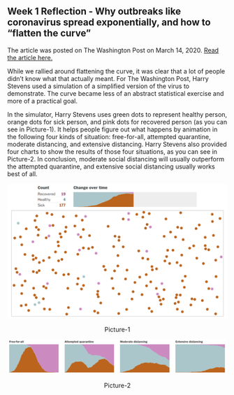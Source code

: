 Week 1 Reflection - Why outbreaks like coronavirus spread exponentially, and how to “flatten the curve”
--
The article was posted on The Washington Post on March 14, 2020. [Read the article here.](https://www.washingtonpost.com/graphics/2020/world/corona-simulator/)

While we rallied around flattening the curve, it was clear that a lot of people didn’t know what that actually meant. For The Washington Post, Harry Stevens used a simulation of a simplified version of the virus to demonstrate. The curve became less of an abstract statistical exercise and more of a practical goal.

In the simulator, Harry Stevens uses green dots to represent healthy person, orange dots for sick person, and pink dots for recovered person (as you can see in Picture-1). It helps people figure out what happens by animation in the following four kinds of situation: free-for-all, attempted quarantine, moderate distancing, and extensive distancing. Harry Stevens also provided four charts to show the results of those four situations, as you can see in Picture-2. In conclusion, moderate social distancing will usually outperform the attempted quarantine, and extensive social distancing usually works best of all.

![](img/1-1.PNG)

<p align="center">Picture-1</p>

![](img/1-2.PNG)

<p align="center">Picture-2</p>
